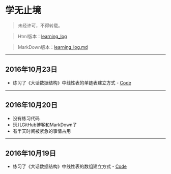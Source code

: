 # 学无止境

> 未经许可，不得转载。

> Html版本：[learning\_log](http://kevins.pro/blog/learning_log/)

> MarkDown版本：[learning\_log.md](http://github.com/KevinsBobo/KevinsBobo.github.io/blob/master/article/learning_log.md)

---

## 2016年10月23日
+ 练习了《大话数据结构》中线性表的单链表建立方式 - [Code](http://github.com/KevinsBobo/Book_code/blob/master/data_structure/01_list_02_link.c)

---

## 2016年10月20日
+ 没有练习代码
+ 玩儿GitHub博客和MarkDown了
+ 有半天时间被紧急的事情占用

---

## 2016年10月19日
+ 练习了《大话数据结构》中线性表的数组建立方式 - [Code](http://github.com/KevinsBobo/book_code/blob/master/data_structure/01_list_01_array.c)
